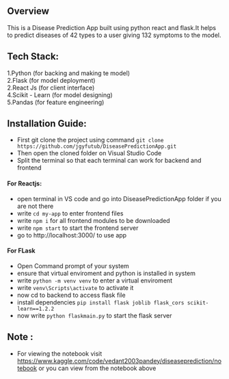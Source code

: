 ## Overview

This is a Disease Prediction App built using python react and flask.It helps to predict diseases of 42 types to a user giving 132 symptoms to the model.

## Tech Stack:
1.Python (for backing and making te model)     
2.Flask (for model deployment)    
2.React Js (for client interface)    
4.Scikit - Learn (for model designing)  
5.Pandas (for feature engineering)  

## Installation Guide:

- First git clone the project using command ` git clone https://github.com/jgyfutub/DiseasePredictionApp.git `
- Then open the cloned folder on Visual Studio Code
- Split the terminal so that each terminal can work for backend and frontend

#### For Reactjs:

- open terminal in VS code and go into DiseasePredictionApp folder if you are not there
- write ` cd my-app ` to enter frontend files
- write ` npm i ` for all frontend modules to be downloaded
- write ` npm start ` to start the frontend server
- go to http://localhost:3000/ to use app

#### For FLask

- Open Command prompt of your system
- ensure that virtual enviroment and python is installed in system
- write ` python -m venv venv ` to enter a virtual enviroment
- write ` venv\Scripts\activate ` to activate it
- now cd to backend to access flask file
- install dependencies ` pip install flask joblib flask_cors scikit-learn==1.2.2 `
- now write ` python flaskmain.py ` to start the flask server 


## Note :
 - For viewing the notebook visit  https://www.kaggle.com/code/vedant2003pandey/diseaseprediction/notebook or you can view from the notebook above
